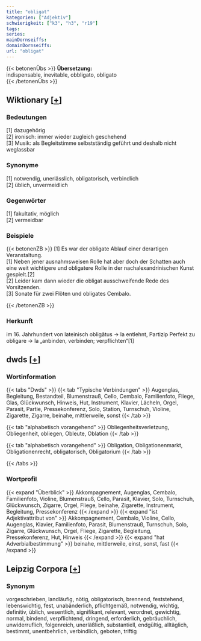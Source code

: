 ```yaml
---
title: "obligat"
kategorien: ["Adjektiv"]
schwierigkeit: ["k3", "h3", "r19"]
tags:
series:
mainDornseiffs:
domainDornseiffs:
url: "obligat"
---
```


{{< betonenÜbs >}}
**Übersetzung:**  
indispensable, inevitable, obbligato, obligato  
{{< /betonenÜbs >}}

## Wiktionary [[+](https://de.wiktionary.org/wiki/obligat)]

### Bedeutungen
[1] dazugehörig  
[2] ironisch: immer wieder zugleich geschehend  
[3] Musik: als Begleitstimme selbstständig geführt und deshalb nicht weglassbar  

### Synonyme
[1] notwendig, unerlässlich, obligatorisch, verbindlich  
[2] üblich, unvermeidlich  

### Gegenwörter
[1] fakultativ, möglich  
[2] vermeidbar  

### Beispiele
{{< betonenZB >}}
[1] Es war der obligate Ablauf einer derartigen Veranstaltung.  
[1] Neben jener ausnahmsweisen Rolle hat aber doch der Schatten auch eine weit wichtigere und obligatere Rolle in der nachalexandrinischen Kunst gespielt.[2]  
[2] Leider kam dann wieder die obligat ausschweifende Rede des Vorsitzenden.  
[3] Sonate für zwei Flöten und obligates Cembalo.  

{{< /betonenZB >}}
### Herkunft
im 16. Jahrhundert von lateinisch obligātus → la entlehnt, Partizip Perfekt zu obligare → la „anbinden, verbinden; verpflichten“[1]  



## dwds [[+](https://www.dwds.de/wb/obligat)]

### Wortinformation
{{< tabs "Dwds" >}}
{{< tab "Typische Verbindungen" >}}
Augenglas, Begleitung, Bestandteil, Blumenstrauß, Cello, Cembalo, Familienfoto, Fliege, Glas, Glückwunsch, Hinweis, Hut, Instrument, Klavier, Lächeln, Orgel, Parasit, Partie, Pressekonferenz, Solo, Station, Turnschuh, Violine, Zigarette, Zigarre, beinahe, mittlerweile, sonst
{{< /tab >}}

{{< tab "alphabetisch vorangehend" >}}
Obliegenheitsverletzung, Obliegenheit, obliegen, Obleute, Oblation
{{< /tab >}}

{{< tab "alphabetisch vorangehend" >}}
Obligation, Obligationenmarkt, Obligationenrecht, obligatorisch, Obligatorium
{{< /tab >}}

{{< /tabs >}}

### Wortprofil
{{< expand "Überblick" >}} Akkompagnement, Augenglas, Cembalo, Familienfoto, Violine, Blumenstrauß, Cello, Parasit, Klavier, Solo, Turnschuh, Glückwunsch, Zigarre, Orgel, Fliege, beinahe, Zigarette, Instrument, Begleitung, Pressekonferenz {{< /expand >}}
{{< expand "ist Adjektivattribut von" >}} Akkompagnement, Cembalo, Violine, Cello, Augenglas, Klavier, Familienfoto, Parasit, Blumenstrauß, Turnschuh, Solo, Zigarre, Glückwunsch, Orgel, Fliege, Zigarette, Begleitung, Pressekonferenz, Hut, Hinweis {{< /expand >}}
{{< expand "hat Adverbialbestimmung" >}} beinahe, mittlerweile, einst, sonst, fast {{< /expand >}}

## Leipzig Corpora [[+](https://corpora.uni-leipzig.de/en/res?word=obligat&corpusId=deu_newscrawl-public_2018)]


### Synonym
vorgeschrieben, landläufig, nötig, obligatorisch, brennend, feststehend, lebenswichtig, fest, unabänderlich, pflichtgemäß, notwendig, wichtig, definitiv, üblich, wesentlich, signifikant, relevant, verordnet, gewichtig, normal, bindend, verpflichtend, dringend, erforderlich, gebräuchlich, unwiderruflich, folgenreich, unerläßlich, substantiell, endgültig, alltäglich, bestimmt, unentbehrlich, verbindlich, geboten, triftig

